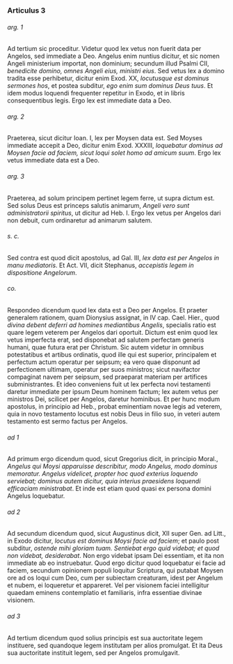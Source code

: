 ### Articulus 3

###### arg. 1
Ad tertium sic proceditur. Videtur quod lex vetus non fuerit data per Angelos, sed immediate a Deo. Angelus enim nuntius dicitur, et sic nomen Angeli ministerium importat, non dominium; secundum illud Psalmi CII, *benedicite domino, omnes Angeli eius, ministri eius*. Sed vetus lex a domino tradita esse perhibetur, dicitur enim Exod. XX, *locutusque est dominus sermones hos*, et postea subditur, *ego enim sum dominus Deus tuus*. Et idem modus loquendi frequenter repetitur in Exodo, et in libris consequentibus legis. Ergo lex est immediate data a Deo.

###### arg. 2
Praeterea, sicut dicitur Ioan. I, lex per Moysen data est. Sed Moyses immediate accepit a Deo, dicitur enim Exod. XXXIII, *loquebatur dominus ad Moysen facie ad faciem, sicut loqui solet homo ad amicum suum*. Ergo lex vetus immediate data est a Deo.

###### arg. 3
Praeterea, ad solum principem pertinet legem ferre, ut supra dictum est. Sed solus Deus est princeps salutis animarum, *Angeli vero sunt administratorii spiritus*, ut dicitur ad Heb. I. Ergo lex vetus per Angelos dari non debuit, cum ordinaretur ad animarum salutem.

###### s. c.
Sed contra est quod dicit apostolus, ad Gal. III, *lex data est per Angelos in manu mediatoris*. Et Act. VII, dicit Stephanus, *accepistis legem in dispositione Angelorum*.

###### co.
Respondeo dicendum quod lex data est a Deo per Angelos. Et praeter generalem rationem, quam Dionysius assignat, in IV cap. Cael. Hier., quod *divina debent deferri ad homines mediantibus Angelis*, specialis ratio est quare legem veterem per Angelos dari oportuit. Dictum est enim quod lex vetus imperfecta erat, sed disponebat ad salutem perfectam generis humani, quae futura erat per Christum. Sic autem videtur in omnibus potestatibus et artibus ordinatis, quod ille qui est superior, principalem et perfectum actum operatur per seipsum; ea vero quae disponunt ad perfectionem ultimam, operatur per suos ministros; sicut navifactor compaginat navem per seipsum, sed praeparat materiam per artifices subministrantes. Et ideo conveniens fuit ut lex perfecta novi testamenti daretur immediate per ipsum Deum hominem factum; lex autem vetus per ministros Dei, scilicet per Angelos, daretur hominibus. Et per hunc modum apostolus, in principio ad Heb., probat eminentiam novae legis ad veterem, quia in novo testamento locutus est nobis Deus in filio suo, in veteri autem testamento est sermo factus per Angelos.

###### ad 1
Ad primum ergo dicendum quod, sicut Gregorius dicit, in principio Moral., *Angelus qui Moysi apparuisse describitur, modo Angelus, modo dominus memoratur. Angelus videlicet, propter hoc quod exterius loquendo serviebat; dominus autem dicitur, quia interius praesidens loquendi efficaciam ministrabat*. Et inde est etiam quod quasi ex persona domini Angelus loquebatur.

###### ad 2
Ad secundum dicendum quod, sicut Augustinus dicit, XII super Gen. ad Litt., in Exodo dicitur, *locutus est dominus Moysi facie ad faciem*; et paulo post subditur, *ostende mihi gloriam tuam. Sentiebat ergo quid videbat; et quod non videbat, desiderabat*. Non ergo videbat ipsam Dei essentiam, et ita non immediate ab eo instruebatur. Quod ergo dicitur quod loquebatur ei facie ad faciem, secundum opinionem populi loquitur Scriptura, qui putabat Moysen ore ad os loqui cum Deo, cum per subiectam creaturam, idest per Angelum et nubem, ei loqueretur et appareret. Vel per visionem faciei intelligitur quaedam eminens contemplatio et familiaris, infra essentiae divinae visionem.

###### ad 3
Ad tertium dicendum quod solius principis est sua auctoritate legem instituere, sed quandoque legem institutam per alios promulgat. Et ita Deus sua auctoritate instituit legem, sed per Angelos promulgavit.

